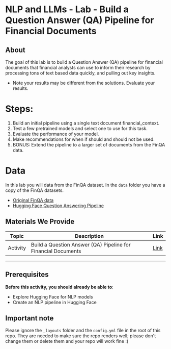 <h1>
  <span class="prefix"></span>
  <span class="headline">NLP and LLMs - Lab - Build a Question Answer (QA) Pipeline for Financial Documents</span>
</h1>


## About
The goal of this lab is to build a Question Answer (QA) pipeline for financial documents that financial analysts can use to inform their research by processing tons of text based data quickly, and pulling out key insights.

- Note your results may be different from the solutions. Evaluate your results. 

# Steps:
1. Build an initial pipeline using a single text document financial_context.
1. Test a few pretrained models and select one to use for this task.
1. Evaluate the performance of your model.
1. Make recommendations for when if should and should not be used.
1. BONUS: Extend the pipeline to a larger set of documents from the FinQA data.

# Data
In this lab you will data from the FinQA dataset.
In the `data` folder you have a copy of the FinQA datasets. 
- [Original FinQA data](https://finqasite.github.io/index.html)
- [Hugging Face Question Answering Pipeline](https://huggingface.co/docs/transformers/v4.51.3/en/main_classes/pipelines#transformers.QuestionAnsweringPipeline)

## Materials We Provide

| Topic | Description | Link |
| --- | --- | --- |
| Activity |  Build a Question Answer (QA) Pipeline for Financial Documents | [Link](./lab-nlp-llms-qa-docs.ipynb)|

---

## Prerequisites
**Before this activity, you should already be able to**:
- Explore Hugging Face for NLP models 
- Create an NLP pipeline in Hugging Face


## Important note
Please ignore the `_layouts` folder and the `config.yml` file in the root of this repo.  They are needed to make sure the repo renders well; please don't change them or delete them and your repo will work fine :)
